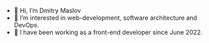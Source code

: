 - 👋 Hi, I’m Dmitry Maslov
- 👀 I’m interested in web-development, software architecture and DevOps.
- 🌱  I have been working as a front-end developer since June 2022.
